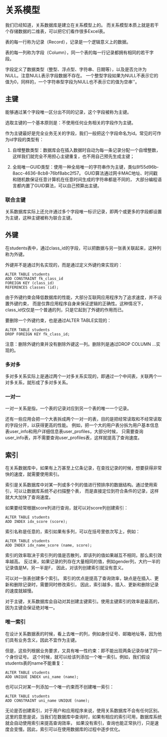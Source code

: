 # 关系模型

我们已经知道，关系数据库是建立在关系模型上的。
而关系模型本质上就是若干个存储数据的二维表，可以把它们看作很多Excel表。

表的每一行称为记录（Record），记录是一个逻辑意义上的数据。

表的每一列称为字段（Column），同一个表的每一行记录都拥有相同的若干字段。

字段定义了数据类型（整型、浮点型、字符串、日期等），以及是否允许为NULL。注意NULL表示字段数据不存在。
一个整型字段如果为NULL不表示它的值为0，同样的，一个字符串型字段为NULL也不表示它的值为空串''。

## 主键
能够通过某个字段唯一区分出不同的记录，这个字段被称为主键。

选取主键的一个基本原则是：不使用任何业务相关的字段作为主键。

作为主键最好是完全业务无关的字段，我们一般把这个字段命名为id。常见的可作为id字段的类型有：

1. 自增整数类型：数据库会在插入数据时自动为每一条记录分配一个自增整数，
这样我们就完全不用担心主键重复，也不用自己预先生成主键；

2. 全局唯一GUID类型：使用一种全局唯一的字符串作为主键，类似8f55d96b-8acc-4636-8cb8-76bf8abc2f57。
GUID算法通过网卡MAC地址、时间戳和随机数保证任意计算机在任意时间生成的字符串都是不同的，
大部分编程语言都内置了GUID算法，可以自己预算出主键。

### 联合主键
关系数据库实际上还允许通过多个字段唯一标识记录，即两个或更多的字段都设置为主键，这种主键被称为联合主键。

## 外键
在students表中，通过class_id的字段，可以把数据与另一张表关联起来，这种列称为外键。

外键并不是通过列名实现的，而是通过定义外键约束实现的：

```
ALTER TABLE students
ADD CONSTRAINT fk_class_id
FOREIGN KEY (class_id)
REFERENCES classes (id);
```

由于外键约束会降低数据库的性能，大部分互联网应用程序为了追求速度，并不设置外键约束，
而是仅靠应用程序自身来保证逻辑的正确性。这种情况下，class_id仅仅是一个普通的列，只是它起到了外键的作用而已。

要删除一个外键约束，也是通过ALTER TABLE实现的：

```
ALTER TABLE students
DROP FOREIGN KEY fk_class_id;
```

注意：删除外键约束并没有删除外键这一列。删除列是通过DROP COLUMN ...实现的。

### 多对多
多对多关系实际上是通过两个一对多关系实现的，即通过一个中间表，关联两个一对多关系，就形成了多对多关系。

### 一对一
一对一关系是指，一个表的记录对应到另一个表的唯一一个记录。

还有一些应用会把一个大表拆成两个一对一的表，目的是把经常读取和不经常读取的字段分开，以获得更高的性能。
例如，把一个大的用户表分拆为用户基本信息表user_info和用户详细信息表user_profiles，大部分时候，
只需要查询user_info表，并不需要查询user_profiles表，这样就提高了查询速度。

## 索引
在关系数据库中，如果有上万甚至上亿条记录，在查找记录的时候，想要获得非常快的速度，就需要使用索引。

索引是关系数据库中对某一列或多个列的值进行预排序的数据结构。通过使用索引，可以让数据库系统不必扫描整个表，
而是直接定位到符合条件的记录，这样就大大加快了查询速度。

如果要经常根据score列进行查询，就可以对score列创建索引：
```
ALTER TABLE students
ADD INDEX idx_score (score);
```
索引名称是任意的，索引如果有多列，可以在括号里依次写上，例如：
```
ALTER TABLE students
ADD INDEX idx_name_score (name, score);
```
索引的效率取决于索引列的值是否散列，即该列的值如果越互不相同，那么索引效率越高。
反过来，如果记录的列存在大量相同的值，例如gender列，大约一半的记录值是M，另一半是F，
因此，对该列创建索引就没有意义。

可以对一张表创建多个索引。
索引的优点是提高了查询效率，缺点是在插入、更新和删除记录时，需要同时修改索引，
因此，索引越多，插入、更新和删除记录的速度就越慢。

对于主键，关系数据库会自动对其创建主键索引。使用主键索引的效率是最高的，因为主键会保证绝对唯一。

### 唯一索引
在设计关系数据表的时候，看上去唯一的列，例如身份证号、邮箱地址等，因为他们具有业务含义，因此不宜作为主键。

但是，这些列根据业务要求，又具有唯一性约束：即不能出现两条记录存储了同一个身份证号。
这个时候，就可以给该列添加一个唯一索引。例如，我们假设students表的name不能重复：
```
ALTER TABLE students
ADD UNIQUE INDEX uni_name (name);
```
也可以只对某一列添加一个唯一约束而不创建唯一索引：
```
ALTER TABLE students
ADD CONSTRAINT uni_name UNIQUE (name);
```
无论是否创建索引，对于用户和应用程序来说，使用关系数据库不会有任何区别。
这里的意思是说，当我们在数据库中查询时，如果有相应的索引可用，数据库系统就会自动使用索引来提高查询效率，
如果没有索引，查询也能正常执行，只是速度会变慢。因此，索引可以在使用数据库的过程中逐步优化。
